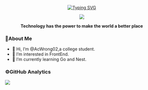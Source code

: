 <div align="center">
  
  <!-- dynamic typing effect 动态打字效果 -->
  <div align="center">
    <a href="https://juejin.cn/user/3573865851917943">
      <img src="https://readme-typing-svg.demolab.com?font=Fira+Code&pause=1000&width=435&lines=Console.log(%22Hello%2C%20World%22);AcWrong02&center=true&size=27" alt="Typing SVG" />
    </a>
  </div>

  <!-- knock code pictures 敲代码的图片 -->
  <img src="https://cdn.jsdelivr.net/gh/sun0225SUN/sun0225SUN/assets/images/coding.gif" /><br>
<p><b>Technology has the power to make the world a better place</b></p>
</div>

###  🚀About Me
- 👋 Hi, I’m @AcWrong02,a college student.
- 👀 I’m interested in FrontEnd.
- 🌱 I’m currently learning Go and Nest.

### ⚙️GitHub Analytics
<img src="https://github-readme-stats.vercel.app/api?username=AcWrong02" />
